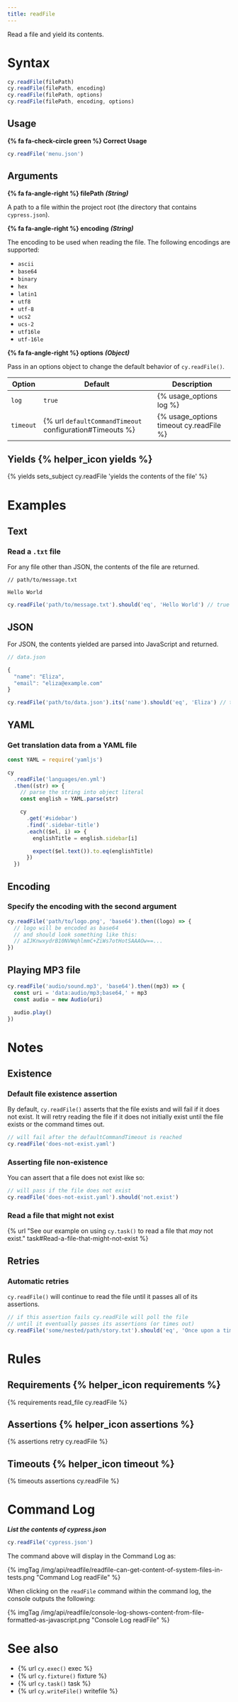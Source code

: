 ```yaml
---
title: readFile
---
```


Read a file and yield its contents.

# Syntax

```javascript
cy.readFile(filePath)
cy.readFile(filePath, encoding)
cy.readFile(filePath, options)
cy.readFile(filePath, encoding, options)
```

## Usage

**{% fa fa-check-circle green %} Correct Usage**

```javascript
cy.readFile('menu.json')
```

## Arguments

**{% fa fa-angle-right %} filePath** ***(String)***

A path to a file within the project root (the directory that contains `cypress.json`).

**{% fa fa-angle-right %} encoding**  ***(String)***

The encoding to be used when reading the file. The following encodings are supported:

* `ascii`
* `base64`
* `binary`
* `hex`
* `latin1`
* `utf8`
* `utf-8`
* `ucs2`
* `ucs-2`
* `utf16le`
* `utf-16le`

**{% fa fa-angle-right %} options**  ***(Object)***

Pass in an options object to change the default behavior of `cy.readFile()`.

Option | Default | Description
--- | --- | ---
`log` | `true` | {% usage_options log %}
`timeout` | {% url `defaultCommandTimeout` configuration#Timeouts %} | {% usage_options timeout cy.readFile %}

## Yields {% helper_icon yields %}

{% yields sets_subject cy.readFile 'yields the contents of the file' %}

# Examples

## Text

### Read a `.txt` file

For any file other than JSON, the contents of the file are returned.

```text
// path/to/message.txt

Hello World
```

```javascript
cy.readFile('path/to/message.txt').should('eq', 'Hello World') // true
```

## JSON

For JSON, the contents yielded are parsed into JavaScript and returned.

```javascript
// data.json

{
  "name": "Eliza",
  "email": "eliza@example.com"
}
```

```javascript
cy.readFile('path/to/data.json').its('name').should('eq', 'Eliza') // true
```

## YAML

### Get translation data from a YAML file

```javascript
const YAML = require('yamljs')

cy
  .readFile('languages/en.yml')
  .then((str) => {
    // parse the string into object literal
    const english = YAML.parse(str)

    cy
      .get('#sidebar')
      .find('.sidebar-title')
      .each(($el, i) => {
        englishTitle = english.sidebar[i]

        expect($el.text()).to.eq(englishTitle)
      })
  })
```

## Encoding

### Specify the encoding with the second argument

```javascript
cy.readFile('path/to/logo.png', 'base64').then((logo) => {
  // logo will be encoded as base64
  // and should look something like this:
  // aIJKnwxydrB10NVWqhlmmC+ZiWs7otHotSAAAOw==...
})
```

## Playing MP3 file

```javascript
cy.readFile('audio/sound.mp3', 'base64').then((mp3) => {
  const uri = 'data:audio/mp3;base64,' + mp3
  const audio = new Audio(uri)

  audio.play()
})
```

# Notes

## Existence

### Default file existence assertion

By default, `cy.readFile()` asserts that the file exists and will fail if it does not exist. It will retry reading the file if it does not initially exist until the file exists or the command times out.

```javascript
// will fail after the defaultCommandTimeout is reached
cy.readFile('does-not-exist.yaml')
```

### Asserting file non-existence

You can assert that a file does not exist like so:

```javascript
// will pass if the file does not exist
cy.readFile('does-not-exist.yaml').should('not.exist')
```

### Read a file that might not exist

{% url "See our example on using `cy.task()` to read a file that *may* not exist." task#Read-a-file-that-might-not-exist %}

## Retries

### Automatic retries

`cy.readFile()` will continue to read the file until it passes all of its assertions.

```javascript
// if this assertion fails cy.readFile will poll the file
// until it eventually passes its assertions (or times out)
cy.readFile('some/nested/path/story.txt').should('eq', 'Once upon a time...')
```

# Rules

## Requirements {% helper_icon requirements %}

{% requirements read_file cy.readFile %}

## Assertions {% helper_icon assertions %}

{% assertions retry cy.readFile %}

## Timeouts {% helper_icon timeout %}

{% timeouts assertions cy.readFile %}

# Command Log

***List the contents of cypress.json***

```javascript
cy.readFile('cypress.json')
```

The command above will display in the Command Log as:

{% imgTag /img/api/readfile/readfile-can-get-content-of-system-files-in-tests.png "Command Log readFile" %}

When clicking on the `readFile` command within the command log, the console outputs the following:

{% imgTag /img/api/readfile/console-log-shows-content-from-file-formatted-as-javascript.png "Console Log readFile" %}

# See also

- {% url `cy.exec()` exec %}
- {% url `cy.fixture()` fixture %}
- {% url `cy.task()` task %}
- {% url `cy.writeFile()` writefile %}
